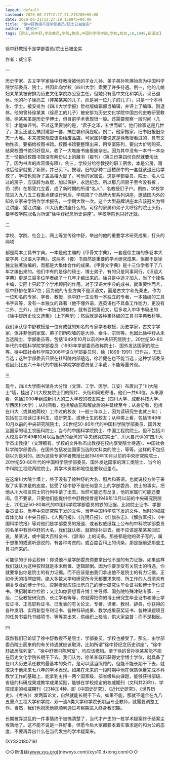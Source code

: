 ```yaml
---
layout: default
Lastmod: 2020-06-21T12:27:21.216200+00:00
date: 2020-06-21T12:27:19.158975+00:00
title: "徐中舒教授不是学部委员/院士已被坐实"
author: "臧宝乐"
tags: [院士,徐中舒,学部委员,学院,教授,中国科学院学部,学校,校友,10,1949,新语丝]
---
```


徐中舒教授不是学部委员/院士已被坐实

作者：臧宝乐

一

历史学家、古文字学家徐中舒教授被他的子女儿孙、弟子弟孙吹捧抬高为中国科学院学部委员、院士。并因此向学校（四川大学）索要了许多待遇。例一，他的儿媳妇某某某被安排为历史文化学院办公室主任，但她只有高中文化和学历。现已退休。他的孙子徐亮工（非某某某的儿子，而是另一位儿子的儿子），只是一个本科生、学士。被安排为《四川大学学报》哲社版编辑部当编辑，并评上了编审。刚退休。他的曾孙徐某某（徐亮工的儿子）被安排为历史文化学院中国古代史教研室教师。徐某某虽是历史学博士，但目前学术表现很一般。还需要观察一段时间（几年）才能做评判。不过这里要说的是，“君子之泽，五世而斩”。他们徐家这是几世了，怎么还这么搞封建那一套，搞世袭和荫庇呢。例二，他家搬家，旧书旧报旧杂志一大堆。本来按常规应该卖给废品店。可家属非要说这是徐教授看过的，具有文物性质。要捐给校图书馆。校图书馆要整理出来，用专室陈列，要出大价钱购买。结果校图书馆只好屈从，收了一大堆废书废报废杂志。因为其中没有一本书一本杂志一份报纸校图书馆没有两份以上的藏书（报刊）（第三份第四份自然就要淘汰了，因为书库的库容很有限）。例三，学校分给徐教授的职工宿舍，本是公房。房改后他家就搬了新房，并已买下。按理，旧的那种二层楼房中的一套就该退还给学校了，学校也就拆了盖高楼大厦了。可他的家属说，这是学部委员、院士、名人住过的房子，应该辟为故居，加以保护，永远纪念。所以那几间房子至今没有拆 ，仍（扔）在那里兀立着，成了新时期的所谓“名人”、名教授钉子户。例四，学校学院进入九八五工程重点建设行列后，学院搞了个品牌大型系列讲座，邀请国内外的知名专家来学院作学术报告，一学期大致一次。这个大型品牌讲座本应该冠名为锦江讲座、望江讲座、川大历史讲座什么的。可徐的家属和弟子大呼徐的院士头衔，要学校学院冠名为所谓“徐中舒纪念历史讲座”。学校学院也只好迁就。

二

学校、学院、社会上、网上等宣传徐中舒，举出的他的重要学术研究成果，打头的两项

都是两本工具书字典。一本是他主编的《甲骨文字典》，一套是徐主编的多卷本大型字典《汉语大字典》。这两本（套）书自然是重要的学术研究成果，但都不是徐独立独著独编的，而都是大集体合作的成果。《甲骨文字典》是十三位学者干了八年才编出来的。他们中有的是徐的硕士、博士弟子，有的只是同事同行。《汉语大字典》更是三百多位学者编了十几年才编出来的。徐只是中途才加入，当了个挂名主编，实际上只起了个学术顾问的作用。对于汉语大字典的成书，就重要性而言，徐中舒排在第57位；因为他的专业方向不是汉语文，而是古文字和先秦史。作为一位知名的专家、学者、教授，徐中舒一生没有一本独立的专著，一本独编的工具书字典等，没有一本独立的译著（他不懂外语，连英语也不具备工作能力，更没有二外、三外），没有一本独立的教材。就有百把篇论文，后多收入中华书局出的《徐中舒历史论文选集》（上下两册）；然后就是各种集体编的工具书字典教材等。

我们承认徐中舒教授是一位有成就的知名的专家学者教授，历史学家，古文字学家，但并非他的家属、弟子们所吹嘘的是大师、泰斗、宗师等。也因此徐中舒从未当选院士、学部委员等。包括1949年10月以前的中央研究院院士，20世纪50-80年代的中国科学院学部委员（1993年学部委员改称院士）、国外发达国家的院士等。待中国社会科学院2006年设立学部委员时，徐（1898-1991）已作古，无法当选；这种学部委员只限在社科院内部遴选，徐若健在也不能当选；这种学部委员也因此比五六十年代的中国科学院学部委员低了半截，不能等量齐观。

三

现今，四川大学图书馆各大分馆（文理、工学、医学、江安）布置出了“川大院士”墙，挂出了川大校友院士们的照片、头衔和简短寄语。他们一共63位。从来源看，包括2000年组成新川大的三大学校的校友院士（四川大学、成都科技大学、华西医科大学）；从时间看，包括解放前和解放后的并延续至今；从身份看，包括在川大（或其他两校）工作过的校友（一般三年以上，因为读研究生也就三年）；包括在三校读过本科生、或研究生、或博士生的校友；从种类上看，包括1949年10月以前的中央研究院院士，20世纪50-80年代的中国科学院学部委员、国外发达国家的理工农医科院士，当今的中国科学院院士、中国工程院院士。但不包括川大校友中1949年10月以后当选的台湾的“中央研究院院士”、川大自己评的“四川大学杰出教授”（文理都有。学校的文件称杰出教授在校内享受院士待遇）、中国社会科学院学部委员、在国外包括发达国家当选的文科类的院士，等等。这样的不包括窃以为是对的。因为这些专家学者教授比起1949年10月以前的中央研究院院士，20世纪50-80年代的中国科学院学部委员、国外发达国家的理工类院士、当今的中科院工程院两院院士，其学术贡献和地位是要软点差点。

在这堵川大院士墙上，终于没有了徐种舒的大名、照片和寄语。也就说校方终于采取了实事求是的态度，接受了徐中舒不是任何意义上的学部委员、院士的事实。把他从川大校友院士的行列中请了出去。当然可能还有反复，他的家属们可能还要闹。但不要紧，只要他们能提供徐中舒教授曾是1949年10月以前的中央研究院院士，20世纪50-80年代的中国科学院学部委员的铁的证据，比如院士证书、学部委员证书、当年中央研究院下发的文件、当年中国科学院下发的文件、当时的权威媒体比如《中央日报》、《人民日报》、《光明日报》、《红旗杂志》、《解放军报》、《中国科学院报》等对他们是学部委员的报道、或者权威纸媒上公布的中科院学部委员的名单中有徐中舒的大名，我们就认帐，就把徐补进去。而不应该是某某某回忆说，某某说，或中国大百科全书、《辞海》上的词条。那些都是他的弟子写的，属于想象的或道听途说的，有各种考虑的。或百度百科上的词条，那是据前述那些工具书而来的。

可能徐的子孙会狡辩：你说他不是学部委员你要拿出他不是的有力证据。如果这样我们就认为这种狡辩就是本末倒置、逻辑颠倒。因为你要享受有关院士的待遇，你就要拿出你是院士的有力证据。而不应该是由我们拿出他不是院士的有力证据。正如今天的招聘应聘。绝大多数大学和研究所今天都要求来校、所工作的人员须具有相关专业的博士学位。应聘者就应该出示自己的博士研究生毕业证书和博士学位证书，供招聘单位检验；又比如你要想晋升博士生导师、国务院特殊津贴专家、三级、二级教授研究员、长江学者等等，你就得把你的博士研究生毕业证书和博士学位证书、正高职称证书、已发表的有关论文、专著、译著、教材、辞典，你获得的各种发明、实用新型专利证书、各种科研成果、教学成果获奖证书、各种课题项目的任务书委托书结项书，等等拿出来，供组织上检验，供大家监督；而不是相反。

四

既然我们已论证了徐中舒教授不是院士、学部委员，学校也接受了。那么，由学部委员院士而来的的有关待遇就应该取消，比如所谓“徐中舒纪念历史讲座”，“徐中舒故居陈列室”，“徐中舒赠书陈列室”，均应该撤销。至于徐的曾孙徐某某能不能在历史文化学院长期干下去。我们认为，徐某某既已获得史学博士学位，就具备了在川大历史系任教的最基本的条件，是可以适当照顾的。但能不能长期干下去，就取决于他未来七八年的学术表现。如果在未来的一段时期中他在保质保量完成本科教学工作的基础上，能拿到主持一两个国家级、部省级纵向课题，能够获得部级、省级的科研成果或教学成果奖励，能够在学校规定的权威期刊（文科共23种）、学院规定的权威期刊（23种加4种，即《中国史研究》、《近代史研究》、《世界历史》、《考古》）发两篇论文，自然就能长期干下去。如果不能，那就不适合在九八五重点工程大学和学院、双一流A类大学和学院长期当专业教师，就需要调整工作。当然，我们也祝愿他能顺利通过考察期进入终身教职期。

长期被弄混乱的一件事情终于被搞清楚了，当代才产生的一桩学术疑案终于结案尘埃落地了。这不能不说是一件好事。但愿今后大家都要本着实事求是的和为公的态度，不要再弄出什么在当代发生的学术疑案来。

(XYS20180719)

◇◇新语丝(www.xys.org)(newxys.com)(xys10.dxiong.com)◇◇

